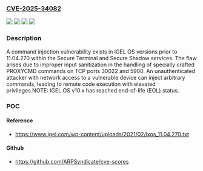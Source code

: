 ### [CVE-2025-34082](https://cve.mitre.org/cgi-bin/cvename.cgi?name=CVE-2025-34082)
![](https://img.shields.io/static/v1?label=Product&message=OS&color=blue)
![](https://img.shields.io/static/v1?label=Version&message=10%20&color=brightgreen)
![](https://img.shields.io/static/v1?label=Version&message=11%20&color=brightgreen)
![](https://img.shields.io/static/v1?label=Vulnerability&message=CWE-78%20Improper%20Neutralization%20of%20Special%20Elements%20used%20in%20an%20OS%20Command%20('OS%20Command%20Injection')&color=brightgreen)

### Description

A command injection vulnerability exists in IGEL OS versions prior to 11.04.270 within the Secure Terminal and Secure Shadow services. The flaw arises due to improper input sanitization in the handling of specially crafted PROXYCMD commands on TCP ports 30022 and 5900. An unauthenticated attacker with network access to a vulnerable device can inject arbitrary commands, leading to remote code execution with elevated privileges.NOTE: IGEL OS v10.x has reached end-of-life (EOL) status.

### POC

#### Reference
- https://www.igel.com/wp-content/uploads/2021/02/lxos_11.04.270.txt

#### Github
- https://github.com/ARPSyndicate/cve-scores

